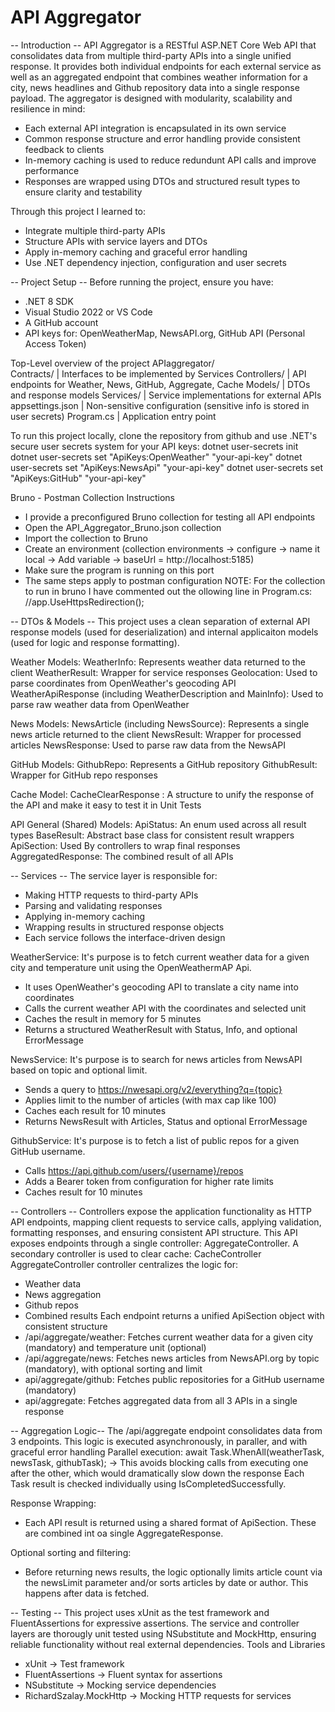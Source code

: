 # API Aggregator

-- Introduction --
API Aggregator is a RESTful ASP.NET Core Web API that consolidates data from multiple third-party APIs into a single unified response. It provides both individual endpoints for each external service as well as an aggregated endpoint that combines weather information for a city, news headlines and Github repository data into a single response payload.
The aggregator is designed with modularity, scalability and resilience in mind:
  * Each external API integration is encapsulated in its own service
  * Common response structure and error handling provide consistent feedback to clients
  * In-memory caching is used to reduce redundunt API calls and improve performance
  * Responses are wrapped using DTOs and structured result types to ensure clarity and testability

Through this project I learned to:
  * Integrate multiple third-party APIs
  * Structure APIs with service layers and DTOs
  * Apply in-memory caching and graceful error handling
  * Use .NET dependency injection, configuration and user secrets

-- Project Setup --
Before running the project, ensure you have:
  * .NET 8 SDK
  * Visual Studio 2022 or VS Code
  * A GitHub account
  * API keys for:
    OpenWeatherMap, NewsAPI.org, GitHub API (Personal Access Token)

Top-Level overview of the project
APIaggregator/      
  Contracts/        |  Interfaces to be implemented by Services
  Controllers/      |  API endpoints for Weather, News, GitHub, Aggregate, Cache
  Models/           |  DTOs and response models
  Services/         |  Service implementations for external APIs
  appsettings.json  |  Non-sensitive configuration (sensitive info is stored in user secrets)
  Program.cs        |  Application entry point

To run this project locally, clone the repository from github and use .NET's secure user secrets system for your API keys:
  dotnet user-secrets init
  dotnet user-secrets set "ApiKeys:OpenWeather" "your-api-key"
  dotnet user-secrets set "ApiKeys:NewsApi" "your-api-key"
  dotnet user-secrets set "ApiKeys:GitHub" "your-api-key"

Bruno - Postman Collection Instructions
  * I provide a preconfigured Bruno collection for testing all API endpoints
  * Open the API_Aggregator_Bruno.json collection
  * Import the collection to Bruno
  * Create an environment (collection environments -> configure -> name it local -> Add variable -> baseUrl = http://localhost:5185)
  * Make sure the program is running on this port
  * The same steps apply to postman configuration
NOTE: For the collection to run in bruno I have commented out the ollowing line in Program.cs: //app.UseHttpsRedirection();

-- DTOs & Models --
This project uses a clean separation of external API response models (used for deserialization) and internal applicaiton models (used for logic and response formatting).

Weather Models:
  WeatherInfo: Represents weather data returned to the client
  WeatherResult: Wrapper for service responses
  Geolocation: Used to parse coordinates from OpenWeather's geocoding API
  WeatherApiResponse (including WeatherDescription and MainInfo): Used to parse raw weather data from OpenWeather

News Models:
  NewsArticle (including NewsSource): Represents a single news article returned to the client
  NewsResult: Wrapper for processed articles
  NewsResponse: Used to parse raw data from the NewsAPI

GitHub Models:
  GithubRepo: Represents a GitHub repository
  GithubResult: Wrapper for GitHub repo responses

Cache Model:
 CacheClearResponse : A structure to unify the response of the API and make it easy to test it in Unit Tests 

API General (Shared) Models:
  ApiStatus: An enum used across all result types
  BaseResult: Abstract base class for consistent result wrappers
  ApiSection<T>: Used By controllers to wrap final responses
  AggregatedResponse: The combined result of all APIs

-- Services --
The service layer is responsible for:
 * Making HTTP requests to third-party APIs
 * Parsing and validating responses
 * Applying in-memory caching
 * Wrapping results in structured response objects
 * Each service follows the interface-driven design

WeatherService:
 It's purpose is to fetch current weather data for a given city and temperature unit using the OpenWeathermAP Api.
  * It uses OpenWeather's geocoding API to translate a city name into coordinates
  * Calls the current weather API with the coordinates and selected unit
  * Caches the result in memory for 5 minutes
  * Returns a structured WeatherResult with Status, Info, and optional ErrorMessage

NewsService:
 It's purpose is to search for news articles from NewsAPI based on topic and optional limit.
  * Sends a query to https://nwesapi.org/v2/everything?q={topic}
  * Applies limit to the number of articles (with max cap like 100)
  * Caches each result for 10 minutes
  * Returns NewsResult with Articles, Status and optional ErrorMessage

GithubService:
 It's purpose is to fetch a list of public repos for a given GitHub username.
  * Calls https://api.github.com/users/{username}/repos
  * Adds a Bearer token from configuration for higher rate limits
  * Caches result for 10 minutes

-- Controllers --
Controllers expose the application functionality as HTTP API endpoints, mapping client requests to service calls, applying validation, formatting responses, and ensuring consistent API structure.
This API exposes endpoints through a single controller: AggregateController. A secondary controller is used to clear cache: CacheController
AggregateController controller centralizes the logic for:
 * Weather data
 * News aggregation
 * Github repos
 * Combined results
Each endpoint returns a unified ApiSection<T> object with consistent structure
 * /api/aggregate/weather: Fetches current weather data for a given city (mandatory) and temperature unit (optional)
 * /api/aggregate/news: Fetches news articles from NewsAPI.org by topic (mandatory), with optional sorting and limit
 * api/aggregate/github: Fetches public repositories for a GitHub username (mandatory)
 * api/aggregate: Fetches aggregated data from all 3 APIs in a single response

-- Aggregation Logic--
The /api/aggregate endpoint consolidates data from 3 endpoints. This logic is executed asynchronously, in paraller, and with graceful error handling
Parallel execution: await Task.WhenAll(weatherTask, newsTask, githubTask); -> This avoids blocking calls from executing one after the other, which would dramatically slow down the response
Each Task result is checked individually using IsCompletedSuccessfully. 

Response Wrapping:
 * Each API result is returned using a shared format of ApiSection<T>. These are combined int oa single AggregateResponse.

Optional sorting and filtering:
 * Before returning news results, the logic optionally limits article count via the newsLimit parameter and/or sorts articles by date or author. This happens after data is fetched.

-- Testing --
This project uses xUnit as the test framework and FluentAssertions for expressive assertions. The service and controller layers are thorougly unit tested using NSubstitute and MockHttp, ensuring reliable functionality without real external dependencies.
Tools and Libraries
 * xUnit -> Test framework
 * FluentAssertions -> Fluent syntax for assertions
 * NSubstitute -> Mocking service dependencies
 * RichardSzalay.MockHttp -> Mocking HTTP requests for services


